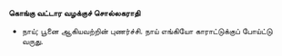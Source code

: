 **கொங்கு வட்டார வழக்குச் சொல்லகராதி**
- நாய்; பூனை ஆகியவற்றின் புணர்ச்சி. நாய் எங்கியோ காராட்டுக்குப் போய்ட்டு வருது.

